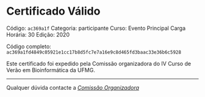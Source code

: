 # Certificado Válido

Código: `ac369a1f`
Categoria: participante
Curso: Evento Principal
Carga Horária: 30
Edição: 2020


Código completo: `ac369a1fd4849c05921e1cc17b8d5fc7e7a16e9c8d465fd3baac33e36b6c5928`


Este certificado foi expedido pela Comissão organizadora do IV Curso de Verão em Bioinformática da UFMG.

----

Qualquer dúvida contacte a [_Comissão Organizadora_](<mailto:cursobioinfoufmg@gmail.com$subject=[Certificados]>)


